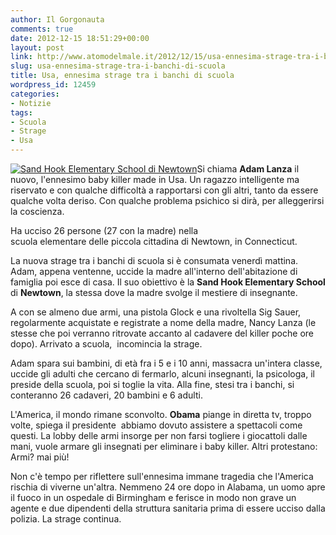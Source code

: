 ```yaml
---
author: Il Gorgonauta
comments: true
date: 2012-12-15 18:51:29+00:00
layout: post
link: http://www.atomodelmale.it/2012/12/15/usa-ennesima-strage-tra-i-banchi-di-scuola/
slug: usa-ennesima-strage-tra-i-banchi-di-scuola
title: Usa, ennesima strage tra i banchi di scuola
wordpress_id: 12459
categories:
- Notizie
tags:
- Scuola
- Strage
- Usa
---
```


[![Sand Hook Elementary School di Newtown](http://www.atomodelmale.it/wp-content/uploads/2012/12/Sand-Hook-Elementary-School-di-Newtown-300x198.jpg)](http://www.atomodelmale.it/2012/12/15/usa-ennesima-strage-tra-i-banchi-di-scuola/sand-hook-elementary-school-di-newtown/)Si chiama **Adam Lanza** il nuovo, l'ennesimo baby killer made in Usa. Un ragazzo intelligente ma riservato e con qualche difficoltà a rapportarsi con gli altri, tanto da essere qualche volta deriso. Con qualche problema psichico si dirà, per alleggerirsi la coscienza.

Ha ucciso 26 persone (27 con la madre) nella scuola elementare delle piccola cittadina di Newtown, in Connecticut.

La nuova strage tra i banchi di scuola si è consumata venerdì mattina. Adam, appena ventenne, uccide la madre all'interno dell'abitazione di famiglia poi esce di casa. Il suo obiettivo è la **Sand Hook Elementary School** di **Newtown**, la stessa dove la madre svolge il mestiere di insegnante.

A con se almeno due armi, una pistola Glock e una rivoltella Sig Sauer, regolarmente acquistate e registrate a nome della madre, Nancy Lanza (le stesse che poi verranno ritrovate accanto al cadavere del killer poche ore dopo). Arrivato a scuola,  incomincia la strage.


Adam spara sui bambini, di età fra i 5 e i 10 anni, massacra un'intera classe, uccide gli adulti che cercano di fermarlo, alcuni insegnanti, la psicologa, il preside della scuola, poi si toglie la vita. Alla fine, stesi tra i banchi, si conteranno 26 cadaveri, 20 bambini e 6 adulti.

L'America, il mondo rimane sconvolto. **Obama** piange in diretta tv, troppo volte, spiega il presidente  abbiamo dovuto assistere a spettacoli come questi. La lobby delle armi insorge per non farsi togliere i giocattoli dalle mani, vuole armare gli insegnati per eliminare i baby killer. Altri protestano: Armi? mai più!

Non c'è tempo per riflettere sull'ennesima immane tragedia che l'America rischia di viverne un'altra. Nemmeno 24 ore dopo in Alabama, un uomo apre il fuoco in un ospedale di Birmingham e ferisce in modo non grave un agente e due dipendenti della struttura sanitaria prima di essere ucciso dalla polizia. La strage continua.
